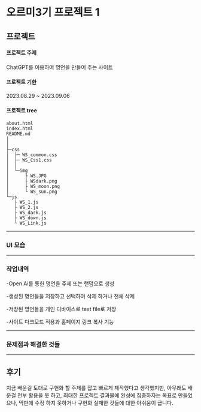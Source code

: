 # 오르미3기 프로젝트 1 

## 프로젝트

#### 프로젝트 주제
ChatGPT를 이용하여 명언을 만들어 주는 사이트

#### 프로젝트 기한
2023.08.29 ~ 2023.09.06

#### 프로젝트 tree
```
about.html
index.html
README.md
│  
│
├─css
│  ├─ WS_common.css
│  ├─ WS_Css1.css
│  │
│  └─img
│      ├ WS.JPG
│      ├ WSdark.png
│      ├ WS_moon.png
│      └ WS_sun.png
└─js
   ├ WS_1.js
   ├ WS_2.js
   ├ WS_dark.js
   ├ WS_down.js
   └ WS_Link.js

```
---

### UI 모습


---
### 작업내역


-Open Ai를 통한 명언을 주제 또는 랜덤으로 생성

-생성된 명언들을 저장하고 선택하여 삭제 하거나 전체 삭제

-저장된 명언들을 개인 디바이스로 text file로 저장

-사이트 다크모드 적용과 홈페이지 링크 복사 기능 

---
### 문제점과 해결한 것들
    
---
## 후기
지금 배운걸 토대로 구현화 할 주제를 잡고 빠르게 제작했다고 생각했지만, 아무래도 배운걸 전부 활용을 못 하고, 최대한 프로젝트 결과물에 완성에 집중하자는 목표로 만들었으나, 막판에 수정 하지 못하거나 구현화 실패한 것들에 대한 아쉬움이 큽니다.
